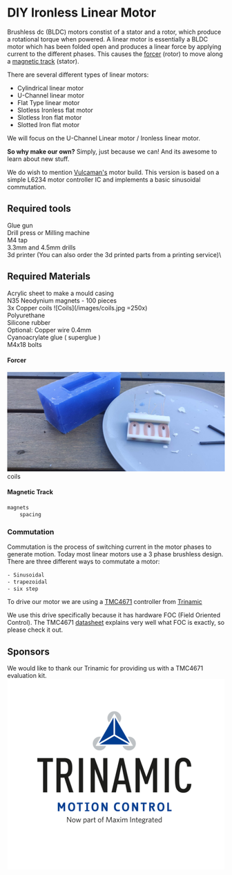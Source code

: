 
  
# DIY Ironless Linear Motor
Brushless dc (BLDC) motors constist of a stator and a rotor, which produce a rotational torque when powered. A linear motor is essentially a BLDC motor which has been folded open and produces a linear force by applying current to the different phases. This causes the [forcer](#forcer) (rotor)  to move along a [magnetic track](#magnetic-track) (stator).

There are several different types of linear motors:

* Cylindrical linear motor
* U-Channel linear motor
* Flat Type linear motor
* Slotless Ironless flat motor
* Slotless Iron flat motor
* Slotted Iron flat motor

We will focus on the U-Channel Linear motor / Ironless linear motor.

__So why make our own?__
Simply, just because we can! And its awesome to learn about new stuff.

We do wish to mention [Vulcaman's](https://www.instructables.com/id/DIY-IRONLESS-LINEAR-SERVO-MOTOR/) motor build. This version is based on a simple L6234 motor controller IC and implements a basic sinusoidal commutation.

## Required tools
Glue gun\
Drill press or Milling machine\
M4 tap\
3.3mm and 4.5mm drills\
3d printer (You can also order the 3d printed parts from a printing service)\






## Required Materials
Acrylic sheet to make a mould casing\
N35 Neodynium magnets - 100 pieces\
3x Copper coils ![Coils](/images/coils.jpg =250x) \
Polyurethane\
Silicone rubber\
Optional: Copper wire 0.4mm\
Cyanoacrylate glue ( superglue )\
M4x18 bolts



#### Forcer
![Forcer](/images/forcer.jpg) 
	coils
#### Magnetic Track
	magnets
		spacing
		
### Commutation
Commutation is the process of switching current in the motor phases to generate motion. Today most linear motors use a 3 phase brushless design. There are three different ways to commutate a motor:

	- Sinusoidal
	- trapezoidal
	- six step


To drive our motor we are using a [TMC4671](https://www.trinamic.com/products/integrated-circuits/details/tmc4671-es/) controller from [Trinamic](#sponsors)

We use this drive specifically because it has hardware FOC (Field Oriented Control). The TMC4671 [datasheet](https://www.trinamic.com/fileadmin/assets/Products/ICs_Documents/TMC4671_datasheet_v1.06.pdf)  explains very well what FOC is exactly, so please check it out.

	

		
## Sponsors
We would like to thank our Trinamic for providing us with a TMC4671 evaluation kit.
![Trinamic](/images/TRINAMIC_LOGO_STANDARD_RGB.png)